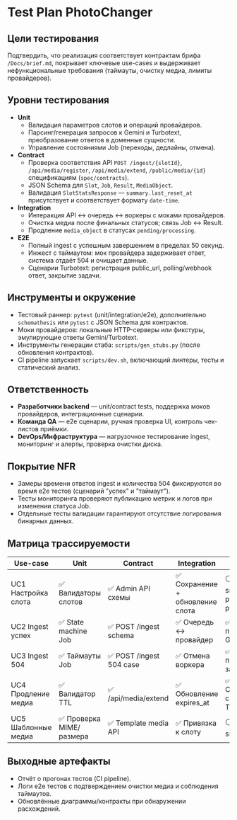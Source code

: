 # Test Plan PhotoChanger

## Цели тестирования
Подтвердить, что реализация соответствует контрактам брифа `/Docs/brief.md`, покрывает ключевые use-cases и выдерживает нефункциональные требования (таймауты, очистку медиа, лимиты провайдеров).

## Уровни тестирования
- **Unit**
  - Валидация параметров слотов и операций провайдеров.
  - Парсинг/генерация запросов к Gemini и Turbotext, преобразование ответов в доменные сущности.
  - Управление состояниями Job (переходы, дедлайны, отмена).
- **Contract**
  - Проверка соответствия API `POST /ingest/{slotId}`, `/api/media/register`, `/api/media/extend`, `/public/media/{id}` спецификациям (`spec/contracts`).
  - JSON Schema для `Slot`, `Job`, `Result`, `MediaObject`.
  - Валидация `SlotStatsResponse` — `summary.last_reset_at` присутствует и соответствует формату `date-time`.
- **Integration**
  - Интеракция API ↔ очередь ↔ воркеры с моками провайдеров.
  - Очистка медиа после финальных статусов; связь Job ↔ Result.
  - Продление `media_object` в статусах `pending/processing`.
- **E2E**
  - Полный ingest с успешным завершением в пределах 50 секунд.
  - Инжест с таймаутом: мок провайдера задерживает ответ, система отдаёт 504 и очищает данные.
  - Сценарии Turbotext: регистрация public_url, polling/webhook ответ, закрытие задачи.

## Инструменты и окружение
- Тестовый раннер: `pytest` (unit/integration/e2e), дополнительно `schemathesis` или `pytest` с JSON Schema для контрактов.
- Моки провайдеров: локальные HTTP-серверы или фикстуры, эмулирующие ответы Gemini/Turbotext.
- Инструменты генерации стаба: `scripts/gen_stubs.py` (после обновления контрактов).
- CI pipeline запускает `scripts/dev.sh`, включающий линтеры, тесты и статический анализ.

## Ответственность
- **Разработчики backend** — unit/contract tests, поддержка моков провайдеров, интеграционные сценарии.
- **Команда QA** — e2e сценарии, ручная проверка UI, контроль чек-листов приёмки.
- **DevOps/Инфраструктура** — нагрузочное тестирование ingest, мониторинг и алерты, проверка очистки диска.

## Покрытие NFR
- Замеры времени ответов ingest и количества 504 фиксируются во время e2e тестов (сценарий "успех" и "таймаут").
- Тесты мониторинга проверяют публикацию метрик и логов при изменении статуса Job.
- Отдельные тесты валидации гарантируют отсутствие логирования бинарных данных.

## Матрица трассируемости
| Use-case | Unit | Contract | Integration | E2E |
| --- | --- | --- | --- | --- |
| UC1 Настройка слота | ✅ Валидаторы слотов | ✅ Admin API схемы | ✅ Сохранение + обновление слота | ⚪ (UI smoke в ручном режиме) |
| UC2 Ingest успех | ✅ State machine Job | ✅ POST /ingest schema | ✅ Очередь ↔ провайдер | ✅ Полный поток Gemini |
| UC3 Ingest 504 | ✅ Таймауты Job | ✅ POST /ingest 504 case | ✅ Отмена воркера | ✅ Полный поток с задержкой |
| UC4 Продление медиа | ✅ Валидатор TTL | ✅ /api/media/extend | ✅ Обновление expires_at | ✅ Сценарий с Turbotext |
| UC5 Шаблонные медиа | ✅ Проверка MIME/размера | ✅ Template media API | ✅ Привязка к слоту | ⚪ Ручной smoke |

## Выходные артефакты
- Отчёт о прогонах тестов (CI pipeline).
- Логи e2e тестов с подтверждением очистки медиа и соблюдения таймаутов.
- Обновлённые диаграммы/контракты при обнаружении расхождений.
